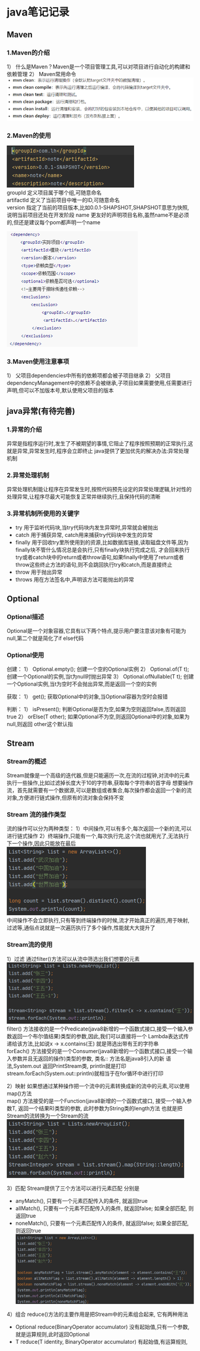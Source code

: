 # java笔记记录

## Maven

### 1.Maven的介绍
1） 什么是Maven？Maven是一个项目管理工具,可以对项目进行自动化的构建和依赖管理
2） Maven常用命令 
![](picture/maven/1.jpg)

### 2.Maven的使用
![](picture/maven/2.jpg) <br/>
groupId 定义项目属于哪个组,可随意命名 <br/>
artifactId 定义了当前项目中唯一的ID,可随意命名 <br/>
version 指定了当前的项目版本,比如0.0.1-SHAPSHOT,SHAPSHOT意思为快照,说明当前项目还处在开发阶段
name 更友好的声明项目名称,虽然name不是必须的,但还是建议每个pom都声明一个name 

![](picture/maven/3.jpg) <br/>

### 3.Maven使用注意事项
1） 父项目dependencies中所有的依赖项都会被子项目继承
2） 父项目dependencyManagement中的依赖不会被继承,子项目如果需要使用,任需要进行声明,但可以不加版本号,默认使用父项目的版本

## java异常(有待完善)

### 1.异常的介绍
异常是指程序运行时,发生了不被期望的事情,它阻止了程序按照预期的正常执行,这就是异常,异常发生时,程序会立即终止
java提供了更加优先的解决办法:异常处理机制

### 2.异常处理机制
异常处理机制能让程序在异常发生时,按照代码预先设定的异常处理逻辑,针对性的处理异常,让程序尽最大可能恢复正常并继续执行,且保持代码的清晰

### 3.异常机制所使用的关键字
* try 用于监听代码块,当try代码块内发生异常时,异常就会被抛出
* catch 用于捕获异常, catch用来捕获try代码块中发生的异常
* finally 用于回收try里所使用到的资源,比如数据库链接,读取磁盘文件等,因为finally块不管什么情况总是会执行,只有finally块执行完成之后,
才会回来执行try或者catch块中的return或者throw语句,如果finally中使用了return或者throw这些终止方法的语句,则不会跳回执行try和catch,而是直接终止
* throw 用于抛出异常
* throws 用在方法签名中,声明该方法可能抛出的异常

## Optional

### Optional描述
Optional是一个对象容器,它具有以下两个特点,提示用户要注意该对象有可能为null,第二个就是简化了if else代码

### Optional使用
创建：
1） Optional.empty(); 创建一个空的Optional实例
2） Optional.of(T t); 创建一个Optional的实例,当t为null时抛出异常
3） Optional.ofNullable(T t); 创建一个Optional实例,当t为空时不会抛出异常,而是返回一个空的实例

获取：
1） get(); 获取Optional中的对象,当Optional容器为空时会报错

判断：
1） isPresent(); 判断Optional是否为空,如果为空则返回false,否则返回true
2） orElse(T other); 如果Optional不为空,则返回Optional中的对象,如果为null,则返回 other这个默认指

## Stream

### Stream的概述
Stream就像是一个高级的迭代器,但是只能遍历一次,在流的过程钟,对流中的元素执行一些操作,比如过滤掉长度大于10的字符串,获取每个字符串的首字母
想要操作流，首先就需要有一个数据源,可以是数组或者集合,每次操作都会返回一个新的流对象,方便进行链式操作,但原有的流对象会保持不变

### Stream 流的操作类型
流的操作可以分为两种类型：
1）中间操作,可以有多个,每次返回一个新的流,可以进行链式操作
2）终端操作,只能有一个,每次执行完,这个流也就用光了,无法执行下一个操作,因此只能放在最后
![](picture/stream/1.jpg) <br/>
中间操作不会立即执行,只有等到终端操作的时候,流才开始真正的遍历,用于映射,过滤等,通俗点说就是一次遍历执行了多个操作,性能就大大提升了

### Stream流的使用
1）过滤 通过filter()方法可以从流中筛选出我们想要的元素
![](picture/stream/2.jpg) <br/>
filter() 方法接收的是一个Predicate(java8新增的一个函数式接口,接受一个输入参数返回一个布尔值结果)类型的参数,因此,我们可以直接将一个
Lambda表达式传递给该方法,比如说x -> x.contains(王) 就是筛选出带有王的字符串 <br/>
forEach() 方法接受的是一个Consumer(java8新增的一个函数式接口,接受一个输入参数并且无返回的操作)类型的参数, 类名:: 方法名是java8引入的新
语法,System.out 返回PrintStream类, println就是打印 <br/>
stream.forEach(System.out::println)就相当于在for循环中进行打印

2）映射 如果想通过某种操作把一个流中的元素转换成新的流中的元素,可以使用map()方法 <br/>
map() 方法接受的是一个Function(java8新增的一个函数式接口, 接受一个输入参数T, 返回一个结果R)类型的参数, 此时参数为String类的length方法
也就是把Stream<String>的流转换为一个Stream<Integer>的流
![](picture/stream/3.jpg) <br/>

3）匹配 Stream提供了三个方法可以进行元素匹配 分别是
* anyMatch(), 只要有一个元素匹配传入的条件, 就返回true
* allMatch(), 只要有一个元素不匹配传入的条件, 就返回false; 如果全部匹配, 则返回true
* noneMatch(), 只要有一个元素匹配传入的条件, 就返回false; 如果全部匹配, 则返回true
![](picture/stream/4.jpg)

4）组合 reduce()方法的主要作用是把Stream中的元素组合起来, 它有两种用法
* Optional<T> reduce(BinaryOperator<T> accumulator) 没有起始值,只有一个参数,就是运算规则,此时返回Optional <br/>
* T reduce(T identity, BinaryOperator<T> accumulator) 有起始值,有运算规则,

